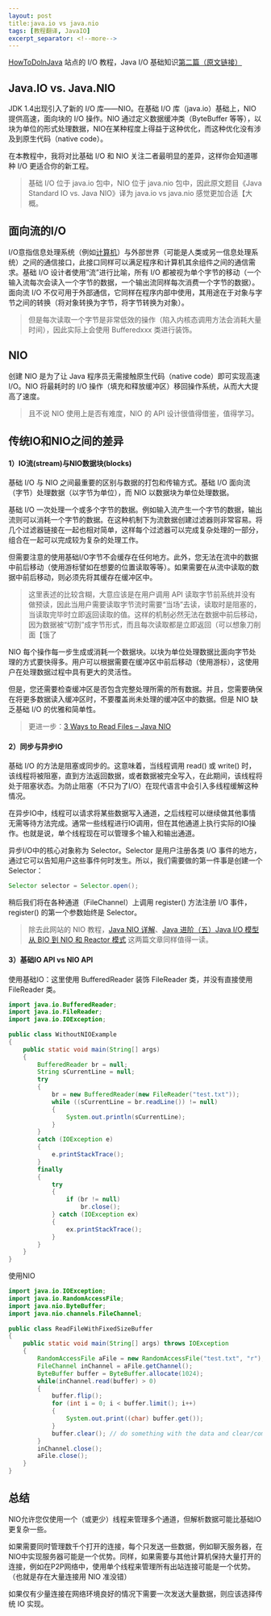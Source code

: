 ```yaml
---
layout: post
title:java.io vs java.nio
tags: [教程翻译, JavaIO]
excerpt_separator: <!--more-->
---
```

[HowToDolnJava](https://howtodoinjava.com/java-io-tutorial/) 站点的 I/O 教程，Java I/O 基础知识[第二篇（原文链接）](https://howtodoinjava.com/java/io/difference-between-standard-io-and-nio/)
<!--more-->

## Java.IO vs. Java.NIO

JDK 1.4出现引入了新的 I/O 库——NIO。在基础 I/O 库（java.io）基础上，NIO提供高速，面向块的 I/O 操作。NIO 通过定义数据缓冲类（ByteBuffer 等等），以块为单位的形式处理数据，NIO在某种程度上得益于这种优化，而这种优化没有涉及到原生代码（native code）。

在本教程中，我将对比基础 I/O 和 NIO 关注二者最明显的差异，这样你会知道哪种 I/O 更适合你的新工程。

> 基础 I/O 位于 java.io 包中，NIO 位于 java.nio 包中，因此原文题目《Java Standard IO vs. Java NIO》译为 java.io vs java.nio 感觉更加合适【大概。

## 面向流的I/O

I/O意指信息处理系统（例如[计算机](https://zh.wikipedia.org/wiki/%E8%A8%88%E7%AE%97%E6%A9%9F)）与外部世界（可能是人类或另一信息处理系统）之间的通信接口，此接口同样可以满足程序和计算机其余组件之间的通信需求。基础 I/O 设计者使用“流”进行比喻，所有 I/O 都被视为单个字节的移动（一个输入流每次会读入一个字节的数据，一个输出流同样每次消费一个字节的数据）。面向流 I/O 不仅可用于外部通信，它同样在程序内部中使用，其用途在于对象与字节之间的转换（将对象转换为字节，将字节转换为对象）。

> 但是每次读取一个字节是非常低效的操作（陷入内核态调用方法会消耗大量时间），因此实际上会使用 Bufferedxxx 类进行装饰。

## NIO

创建 NIO 是为了让 Java 程序员无需接触原生代码（native code）即可实现高速 I/O。NIO 将最耗时的 I/O 操作（填充和释放缓冲区）移回操作系统，从而大大提高了速度。

> 且不说 NIO 使用上是否有难度，NIO 的 API 设计很值得借鉴，值得学习。


## 传统IO和NIO之间的差异

#### 1）IO流(stream)与NIO数据块(blocks)

基础 I/O 与 NIO 之间最重要的区别与数据的打包和传输方式。基础 I/O 面向流（字节）处理数据（以字节为单位），而 NIO 以数据块为单位处理数据。

基础 I/O 一次处理一个或多个字节的数据。例如输入流产生一个字节的数据，输出流则可以消耗一个字节的数据。在这种机制下为流数据创建过滤器则非常容易。将几个过滤器链接在一起也相对简单，这样每个过滤器可以完成复杂处理的一部分，组合在一起可以完成较为复杂的处理工作。

但需要注意的使用基础I/O字节不会缓存在任何地方。此外，您无法在流中的数据中前后移动（使用游标譬如在想要的位置读取等等）。如果需要在从流中读取的数据中前后移动，则必须先将其缓存在缓冲区中。

> 这里表述的比较含糊，大意应该是在用户调用 API 读取字节前系统并没有做预读，因此当用户需要读取字节流时需要“当场”去读，读取时是阻塞的，当读取完毕时立即返回读取的值。这样的机制必然无法在数据中前后移动，因为数据被“切割”成字节形式，而且每次读取都是立即返回（可以想象刀削面【饿了

NIO 每个操作每一步生成或消耗一个数据块。以块为单位处理数据比面向字节处理的方式要快得多。用户可以根据需要在缓冲区中前后移动（使用游标），这使用户在处理数据过程中具有更大的灵活性。

但是，您还需要检查缓冲区是否包含完整处理所需的所有数据。并且，您需要确保在将更多数据读入缓冲区时，不要覆盖尚未处理的缓冲区中的数据。但是 NIO  缺乏基础 I/O 的优雅和简单性。

> 更进一步：[3 Ways to Read Files – Java NIO](https://howtodoinjava.com/java7/nio/3-ways-to-read-files-using-java-nio/)

#### 2）同步与异步IO

基础 I/O 的方法是阻塞或同步的。这意味着，当线程调用 read() 或 write() 时，该线程将被阻塞，直到方法返回数据，或者数据被完全写入，在此期间，该线程将处于阻塞状态。为防止阻塞（不只为了I/O）在现代语言中会引入多线程缓解这种情况。

在异步IO中，线程可以请求将某些数据写入通道，之后线程可以继续做其他事情无需等待方法完成。通常一些线程进行IO调用，但在其他通道上执行实际的IO操作。也就是说，单个线程现在可以管理多个输入和输出通道。

异步I/O中的核心对象称为 Selector。Selector 是用户注册各类 I/O 事件的地方，通过它可以告知用户这些事件何时发生。所以，我们需要做的第一件事是创建一个 Selector：

```java
Selector selector = Selector.open();
```

稍后我们将在各种通道（FileChannel）上调用 register() 方法注册 I/O 事件，register() 的第一个参数始终是 Selector。

> 除去此网站的 NIO 教程，[Java NIO 详解](https://blog.csdn.net/suifeng3051/article/details/48160753)、[Java 进阶（五）Java I/O 模型从 BIO 到 NIO 和 Reactor 模式](https://zhuanlan.zhihu.com/p/31321140) 这两篇文章同样值得一读。

#### 3）基础IO API vs NIO API

使用基础IO：这里使用 BufferedReader 装饰 FileReader 类，并没有直接使用  FileReader 类。

```java
import java.io.BufferedReader;
import java.io.FileReader;
import java.io.IOException;
  
public class WithoutNIOExample
{
    public static void main(String[] args)
    {
        BufferedReader br = null;
        String sCurrentLine = null;
        try
        {
            br = new BufferedReader(new FileReader("test.txt"));
            while ((sCurrentLine = br.readLine()) != null)
            {
                System.out.println(sCurrentLine);
            }
        }
        catch (IOException e)
        {
            e.printStackTrace();
        }
        finally
        {
            try
            {
                if (br != null)
                	br.close();
            } catch (IOException ex)
            {
                ex.printStackTrace();
            }
        }
    }
}
```

使用NIO

```java
import java.io.IOException;
import java.io.RandomAccessFile;
import java.nio.ByteBuffer;
import java.nio.channels.FileChannel;
  
public class ReadFileWithFixedSizeBuffer
{
    public static void main(String[] args) throws IOException
    {
        RandomAccessFile aFile = new RandomAccessFile("test.txt", "r");
        FileChannel inChannel = aFile.getChannel();
        ByteBuffer buffer = ByteBuffer.allocate(1024);
        while(inChannel.read(buffer) > 0)
        {
            buffer.flip();
            for (int i = 0; i < buffer.limit(); i++)
            {
                System.out.print((char) buffer.get());
            }
            buffer.clear(); // do something with the data and clear/compact it.
        }
        inChannel.close();
        aFile.close();
    }
}
```



## 总结

NIO允许您仅使用一个（或更少）线程来管理多个通道，但解析数据可能比基础IO更复杂一些。

如果需要同时管理数千个打开的连接，每个只发送一些数据，例如聊天服务器，在NIO中实现服务器可能是一个优势。同样，如果需要与其他计算机保持大量打开的连接，例如在P2P网络中，使用单个线程来管理所有出站连接可能是一个优势。（也就是存在大量连接用 NIO 准没错）

如果仅有少量连接在网络环境良好的情况下需要一次发送大量数据，则应该选择传统 IO 实现。